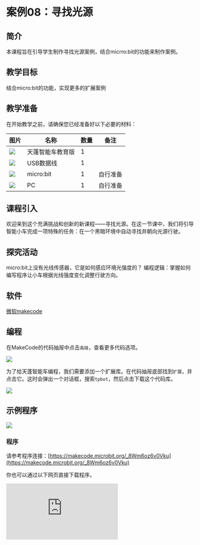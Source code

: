 ﻿---
sidebar_position: 8
sidebar_label: 寻找光源
---

# 案例08：寻找光源

## 简介

本课程旨在引导学生制作寻找光源案例，结合micrro:bit的功能来制作案例。

## 教学目标

结合micro:bit的功能，实现更多的扩展案例

## 教学准备

在开始教学之前，请确保您已经准备好以下必要的材料：

| 图片 | 名称 | 数量 | 备注 |
|---|---|---|---|
| ![](https://wiki-media-ef.oss-cn-hongkong.aliyuncs.com/docs/microbit/microbit-smart-car/microbit-smart-cutebot-pro/images/power-indicator-01.png)| 天蓬智能车教育版 | 1 |   |
| ![](https://wiki-media-ef.oss-cn-hongkong.aliyuncs.com/docs/microbit/interesting-case/cutebot-fun-football-game-kit/cases-libraries/images/USB-data-cable.png) | USB数据线 | 1 |   |
| ![](https://wiki-media-ef.oss-cn-hongkong.aliyuncs.com/docs/microbit/interesting-case/cutebot-fun-football-game-kit/cases-libraries/images/microbit.png) | micro:bit | 1 | 自行准备 |
| ![](https://wiki-media-ef.oss-cn-hongkong.aliyuncs.com/docs/microbit/interesting-case/cutebot-fun-football-game-kit/cases-libraries/images/pc.png) | PC | 1 | 自行准备 |

## 课程引入

欢迎来到这个充满挑战和创新的新课程——寻找光源。在这一节课中，我们将引导智能小车完成一项特殊的任务：在一个黑暗环境中自动寻找并朝向光源行驶。

## 探究活动

micro:bit上没有光线传感器，它是如何感应环境光强度的？
编程逻辑：掌握如何编写程序让小车根据光线强度变化调整行驶方向。

## 软件

[微软makecode](https://makecode.microbit.org/#)


## 编程

在MakeCode的代码抽屉中点击`高级`，查看更多代码选项。

![](https://wiki-media-ef.oss-cn-hongkong.aliyuncs.com/docs/microbit/microbit-smart-car/microbit-tpbot/images/TPBot_tianpeng_case_01_02.png)

为了给天蓬智能车编程，我们需要添加一个扩展库。在代码抽屉底部找到`扩展`，并点击它。这时会弹出一个对话框，搜索`tpbot`，然后点击下载这个代码库。

![](https://wiki-media-ef.oss-cn-hongkong.aliyuncs.com/docs/microbit/microbit-smart-car/microbit-tpbot/images/TPBot_tianpeng_case_01_03.png)


## 示例程序

![](https://wiki-media-ef.oss-cn-hongkong.aliyuncs.com/docs/microbit/microbit-smart-car/microbit-tpbot-edu/TPBot_tianpeng_edu_case_08_07.png)

### 程序

请参考程序连接：[https://makecode.microbit.org/_8Wm6oz6v0Vku](https://makecode.microbit.org/_8Wm6oz6v0Vku)


你也可以通过以下网页直接下载程序。

<div
    style={{
        position: 'relative',
        paddingBottom: '60%',
        overflow: 'hidden',
    }}
>
    <iframe
        src="https://makecode.microbit.org/_8Wm6oz6v0Vku"
        frameborder="0"
        sandbox="allow-popups allow-forms allow-scripts allow-same-origin"
        style={{
            position: 'absolute',
            width: '100%',
            height: '100%',
        }}
    />
</div>


## 结论


当开机后，小车原地旋转，当环境中有光源出现时，小车向光源方向行驶。


## 扩展知识

**micro:bit上没有光线传感器是如何感应环境光强度的？**

micro:bit感应环境光强度的原理实际上是通过其LED矩阵来实现的。虽然micro:bit并没有专门的光线传感器，但是它的LED矩阵既可以作为输出设备显示图像，也可以作为输入设备来测量光量值。具体来说，micro:bit的LED矩阵被用来感知周围的光，通过反复地将一些LED驱动器转换成输入并采样电压衰减时间，这与环境光的水平大致成正比
。

LED通常被作为发光器来使用，但它们也是基本的光电二极管，可以作为光检测器。当LED驱动电路并入时，其功能就能够被很好地展现，而无需任何额外的硬件
。micro:bit屏幕是由一个5x5的LED点阵构成。运行软件高速反复更新这个矩阵，使其位于用户视野范围内，并且不会检测到任何闪光。通过将一些LED驱动引脚反复切换成输入，并对电压衰减时间进行采样，这个LED矩阵也被应用于感应环境光。
。

简而言之，micro:bit利用其LED矩阵的光电特性，通过测量LED从驱动状态转换到输入状态时电压衰减的时间，来感应环境光的强度，从而实现光线感应的功能。这种方法虽然不是传统意义上的光线传感器，但在实际应用中能够达到类似的效果。
